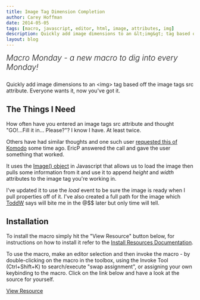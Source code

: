 ```yaml
---
title: Image Tag Dimension Completion
author: Carey Hoffman
date: 2014-05-05
tags: [macro, javascript, editor, html, image, attributes, img]
description: Quickly add image dimensions to an &lt;img&gt; tag based off the image tags src attribute.  Everyone wants it, now you've got it.
layout: blog
---
```


<div class="centered">
<h2 style="font-weight: 300; margin: 10px 0 25px 0"><em>Macro Monday - a new macro to dig into every Monday!</em></h2>
</div>

Quickly add image dimensions to an &lt;img&gt; tag based off the image tags src
attribute. Everyone wants it, now you've got it.

## The Things I Need

How often have you entered an image tags src attribute and thought "GO!...Fill it
in... Please?"?  I know I have.  At least twice.

Others have had similar thoughts and one such user [requested this of Komodo](http://community.activestate.com/forum/html-editing-img-tag-expansion-etc#comment-6695)
some time ago.  EricP answered the call and gave the user something that worked.

It uses the [Image() object](https://developer.mozilla.org/en-US/docs/Web/Guide/HTML/Canvas_tutorial/Using_images#Creating_an_image_from_scratch)
in Javascript that allows us to load the image then pulls some information
from it and use it to append *height* and *width* attributes to the image tag
you're working in.

I've updated it to use the *load* event to be sure the image is ready when I pull
properties off of it.  I've also created a full path for the image which
[ToddW](http://komodoide.com/authors/#ToddWhiteman) says will bite me in the @$$ later but only time will tell.

## Installation

To install the macro simply hit the "View Resource" button below, for instructions
on how to install it refer to the [Install Resources Documentation](http://komodoide.com/resources/install-instructions/#pane-macro).

To use the macro, make an editor selection and then invoke the macro - by
double-clicking on the macro in the toolbox, using the Invoke Tool
(Ctrl+Shift+K) to search/execute "swap assignment", or assigning your own
keybinding to the macro.  Click on the link below and have a look at the source
for yourself.

<a href="" class="button primary">
    <i class="icon icon-eye"></i>
    View Resource
</a>
